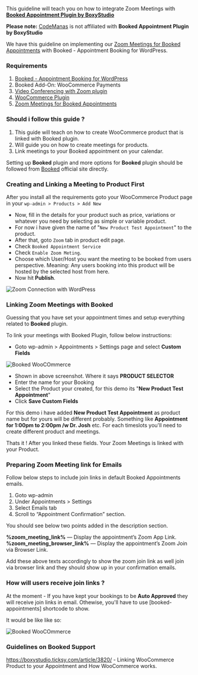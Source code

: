 This guideline will teach you on how to integrate Zoom Meetings with <a href="https://codecanyon.net/item/booked-appointments-appointment-booking-for-wordpress/9466968">**Booked Appointment Plugin by BoxyStudio**</a>

**Please note:** <a href="http://codemanas.com/">CodeManas</a> is not affiliated with **Booked Appointment Plugin by BoxyStudio**

We have this guideline on implementing our <a href="https://www.codemanas.com/downloads/zoom-meetings-for-booked-appointments/">Zoom Meetings for Booked Appointments</a> with Booked - Appointment Booking for WordPress.

### Requirements

1. [Booked - Appointment Booking for WordPress](https://codecanyon.net/item/booked-appointments-appointment-booking-for-wordpress/9466968)
2. Booked Add-On: WooCommerce Payments
3. [Video Conferencing with Zoom plugin](https://wordpress.org/plugins/video-conferencing-with-zoom-api/)
4. [WooCommerce Plugin](https://wordpress.org/plugins/woocommerce/)
5. <a href="https://www.codemanas.com/downloads/zoom-meetings-for-booked-appointments/">Zoom Meetings for Booked Appointments</a>

### Should i follow this guide ?

1. This guide will teach on how to create WooCommerce product that is linked with Booked plugin.
2. Will guide you on how to create meetings for products.
3. Link meetings to your Booked appointment on your calendar.

Setting up **Booked** plugin and more options for **Booked** plugin should be followed from <a href="https://getbooked.io/">Booked</a> official site directly.

### Creating and Linking a Meeting to Product First

After you install all the requirements goto your WooCommerce Product page in your `wp-admin > Products > Add New`

* Now, fill in the details for your product such as price, variations or whatever you need by selecting as simple or variable product. 
* For now i have given the name of "`New Product Test Appointment`" to the product.
* After that, goto `Zoom` tab in product edit page.
* Check `Booked Appointment Service`
* Check `Enable Zoom Meting`.
* Choose which User/Host you want the meeting to be booked from users perspective. Meaning: Any users booking into this product will be hosted by the selected host from here.
* Now hit **Publish**.

<img src="https://www.codemanas.com/wp-content/uploads/edd/2020/05/booked-appotinment-product.png" alt="Zoom Connection with WordPress">

### Linking Zoom Meetings with Booked

Guessing that you have set your appointment times and setup everything related to **Booked** plugin. 

To link your meetings with Booked Plugin, follow below instructions:

* Goto wp-admin > Appointments > Settings page and select **Custom Fields**

<img src="https://www.codemanas.com/wp-content/uploads/2020/03/booked-custom-fields-setup.png" alt="Booked WooCOmmerce">

* Shown in above screenshot. Where it says **PRODUCT SELECTOR**
* Enter the name for your Booking
* Select the Product your created, for this demo its "**New Product Test Appointment**"
* Click **Save Custom Fields**

For this demo i have added **New Product Test Appointment** as product name but for yours will be different probably. Something like **Appointment for 1:00pm to 2:00pm /w Dr. Josh** etc. For each timeslots you'll need to create different product and meetings.

Thats it ! After you linked these fields. Your Zoom Meetings is linked with your Product.

### Preparing Zoom Meeting link for Emails

Follow below steps to include join links in default Booked Appointments emails.

1. Goto wp-admin
2. Under Appointments > Settings
3. Select Emails tab
4. Scroll to “Appointment Confirmation” section.

You should see below two points added in the description section.

**%zoom_meeting_link%** — Display the appointment’s Zoom App Link.
**%zoom_meeting_browser_link%** — Display the appointment’s Zoom Join via Browser Link.

Add these above texts accordingly to show the zoom join link as well join via browser link and they should show up in your confirmation emails.

### How will users receive join links ?

At the moment - If you have kept your bookings to be **Auto Approved** they will receive join links in email. Othewise, you'll have to use [booked-appointments] shortcode to show.

It would be like like so:

<img src="https://www.codemanas.com/wp-content/uploads/edd/2020/05/booked-appointment-shortcode.png" alt="Booked WooCOmmerce">

### Guidelines on Booked Support

<a href="https://boxystudio.ticksy.com/article/3820/">https://boxystudio.ticksy.com/article/3820/</a> - Linking WooCommerce Product to your Appointment and How WooCommerce works.

